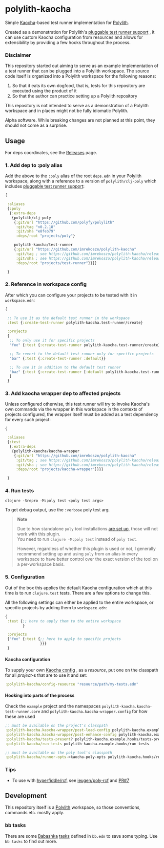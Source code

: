 # polylith-kaocha

Simple [Kaocha](https://github.com/lambdaisland/kaocha/)-based test runner
implementation for [Polylith](https://github.com/polyfy/polylith/).

Created as a demonstration for Polylith's
[pluggable test runner support](https://github.com/polyfy/polylith/pull/196)
, it can use custom Kaocha configuration from resources and allows for
extensibility by providing a few hooks throughout the process.

### Disclaimer

This repository started out aiming to serve as an example implementation of a test runner that can be plugged into a
Polylith workspace. The source code itself is organized into a Polylith workspace for the following reasons:

1. So that it eats its own dogfood, that is, tests for this repository are
   executed using the product of it
2. So that the author can practice setting up a Polylith repository

This repository is not intended to serve as a demonstration of a Polylith workspace and in places might not be fully
idiomatic Polylith.

Alpha software. While breaking changes are not planned at this point, they should not come as a surprise.

## Usage

For deps coordinates, see the [Releases](https://github.com/imrekoszo/polylith-kaocha/releases) page.

### 1. Add dep to :poly alias

Add the above to the `:poly` alias of the root `deps.edn` in your Polylith
workspace, along with a reference to a version of `polylith/clj-poly` which
includes [pluggable test runner support](https://github.com/polyfy/polylith/pull/196):

```clojure
{

 :aliases
 {:poly
  {:extra-deps
   {polylith/clj-poly
    {:git/url "https://github.com/polyfy/polylith"
     :git/tag "v0.2.18"
     :git/sha "e8feb79"
     :deps/root "projects/poly"}

    polylith-kaocha/test-runner
    {:git/url "https://github.com/imrekoszo/polylith-kaocha"
     :git/tag ; see https://github.com/imrekoszo/polylith-kaocha/releases
     :git/sha ; see https://github.com/imrekoszo/polylith-kaocha/releases
     :deps/root "projects/test-runner"}}}}

 }
```

### 2. Reference in workspace config

After which you can configure your projects to be tested with it
in `workspace.edn`:

```clojure
{

 ;; To use it as the default test runner in the workspace
 :test {:create-test-runner polylith-kaocha.test-runner/create}

 :projects
 {
  ;; To only use it for specific projects
  "foo" {:test {:create-test-runner polylith-kaocha.test-runner/create}}

  ;; To revert to the default test runner only for specific projects
  "bar" {:test {:create-test-runner :default}}

  ;; To use it in addition to the default test runner
  "baz" {:test {:create-test-runner [:default polylith-kaocha.test-runner/create]}}
  }
 }
```

### 3. Add kaocha wrapper dep to affected projects

Unless configured otherwise, this test runner will try to invoke Kaocha's own
commands via the wrapper in this workspace in the contexts of projects
configured, the wrapper itself must be added as a test dependency for every such
project:

```clojure
{

 :aliases
 {:test
  {:extra-deps
   {polylith-kaocha/kaocha-wrapper
    {:git/url "https://github.com/imrekoszo/polylith-kaocha"
     :git/tag ; see https://github.com/imrekoszo/polylith-kaocha/releases
     :git/sha ; see https://github.com/imrekoszo/polylith-kaocha/releases
     :deps/root "projects/kaocha-wrapper"}}}}

 }
```

### 4. Run tests

```shell
clojure -Srepro -M:poly test <poly test args>
```

To get debug output, use the `:verbose` poly test arg.

> **Note**
> 
> Due to how standalone `poly` tool
> installations [are set up](https://github.com/imrekoszo/polylith-kaocha/issues/5#issuecomment-1223855462), those will
> not work with this plugin.<br/>
> You need to run `clojure -M:poly test` instead of `poly test`.
>
> However, regardless of whether this plugin is used or not, I generally recommend setting up and using `poly` from an
> alias in every workspace to have better control over the exact version of the tool on a per-workspace basis.

### 5. Configuration

Out of the box this applies the default Kaocha configuration which at this time
is to run `clojure.test` tests. There are a few options to change this.

All the following settings can either be applied to the entire workspace, or
specific projects by adding them to `workspace.edn`:

```clojure
{
 :test {;; here to apply them to the entire workspace
        }

 :projects
 {"foo" {:test {;; here to apply to specific projects
                }}}
 }
```

#### Kaocha configuration

To supply your
own [Kaocha config](https://github.com/lambdaisland/kaocha/blob/main/doc/03_configuration.md)
, as a _resource_, put one on the classpath for all _project_-s that are to use
it and set:

```clojure
:polylith-kaocha/config-resource "resource/path/my-tests.edn"
```

#### Hooking into parts of the process

Check the `example` project and the namespaces
`polylith-kaocha.kaocha-test-runner.core` and
`polylith-kaocha.kaocha-wrapper.config` for how these are used

```clojure
;; must be available on the project's classpath
:polylith-kaocha.kaocha-wrapper/post-load-config polylith-kaocha.example.hooks/post-load-config
:polylith-kaocha.kaocha-wrapper/post-enhance-config polylith-kaocha.example.hooks/post-enhance-config
:polylith-kaocha/tests-present? polylith-kaocha.example.hooks/tests-present?
:polylith-kaocha/run-tests polylith-kaocha.example.hooks/run-tests

;; must be available on the poly tool's classpath
:polylith-kaocha/runner-opts->kaocha-poly-opts polylith-kaocha.hooks/runner-opts->kaocha-poly-opts
```

### Tips

* To use with [hyperfiddle/rcf](https://github.com/hyperfiddle/rcf), see [ieugen/poly-rcf](https://github.com/ieugen/poly-rcf) and [PR#7](https://github.com/imrekoszo/polylith-kaocha/pull/7)

## Development

This repository itself is a [Polylith](https://github.com/polyfy/polylith/)
workspace, so those conventions, commands etc. mostly apply.

### bb tasks

There are
some [Babashka](https://github.com/babashka/babashka) [tasks](https://book.babashka.org/#tasks)
defined in `bb.edn` to save some typing. Use `bb tasks` to find out more.
